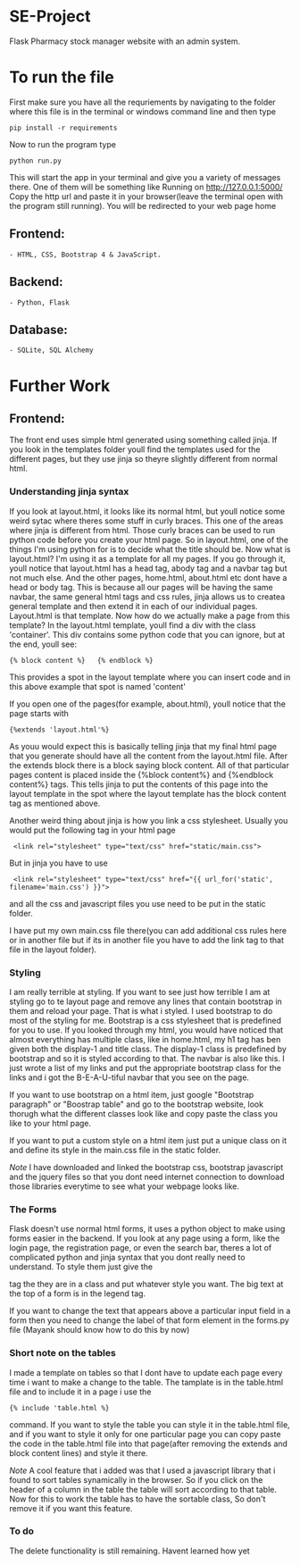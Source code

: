 # SE-Project
Flask Pharmacy stock manager website with an admin system.

# To run the file
First make sure you have all the requriements by navigating to the folder where this file is in the terminal or windows command line and then type
```
pip install -r requirements
```
Now to run the program type
```
python run.py
```
This will start the app in your terminal and give you a variety of messages there. One of them will be something like 
Running on http://127.0.0.1:5000/
Copy the http url and paste it in your browser(leave the terminal open with the program still running). You will be redirected to your web page home
## Frontend:

	- HTML, CSS, Bootstrap 4 & JavaScript.

## Backend:

	- Python, Flask

## Database:

	- SQLite, SQL Alchemy

# Further Work

## Frontend:
The front end uses simple html generated using something called jinja. If you look in the templates folder youll find the templates used for the different pages, but they use jinja so theyre slightly different from normal html.

### Understanding jinja syntax
If you look at layout.html, it looks like its normal html, but youll notice some weird sytac where theres some stuff in curly braces. This one of the areas where jinja is different from html. Those curly braces can be used to run python code before you create your html page. So in layout.html, one of the things I'm using python for is to decide what the title should be.
Now what is layout.html? I'm using it as a template for all my pages. If you go through it, youll notice that layout.html has a head tag, abody tag and a navbar tag but not much else. And the other pages, home.html, about.html etc dont have a head or body tag. This is because all our pages will be having the same navbar, the same general html tags and css rules, jinja allows us to createa general template and then extend it in each of our individual pages. Layout.html is that template. 
Now how do we actually make a page from this template? 
In the layout.html template, youll find a div with the class 'container'. This div contains some python code that you can ignore, but at the end, youll see:
```
{% block content %}   {% endblock %}
```
This provides a spot in the layout template where you can insert code and in this above example that spot is named 'content'

If you open one of the pages(for example, about.html), youll notice that the page starts with 
```
{%extends 'layout.html'%}
```
As youu would expect this is basically telling jinja that my final html page that you generate should have all the content from the layout.html file. After the extends block there is a block saying block content. All of that particular pages content is placed inside the {%block content%} and {%endblock content%} tags. This tells jinja to put the contents of this page into the layout template in the spot where the layout template has the block content tag as mentioned above. 


Another weird thing about jinja is how you link a css stylesheet. Usually you would put the following tag in your html page
```
 <link rel="stylesheet" type="text/css" href="static/main.css">
```
But in jinja you have to use
```
 <link rel="stylesheet" type="text/css" href="{{ url_for('static', filename='main.css') }}">
```
and all the css and javascript files you use need to be put in the static folder.

I have put my own main.css file there(you can add additional css rules here or in another file but if its in another file you have to add the link tag to that file in the layout folder). 


### Styling
I am really terrible at styling. If you want to see just how terrible I am at styling go to te layout page and remove any lines that contain bootstrap in them and reload your page. That is what i styled. 
I used bootstrap to do most of the styling for me. Bootstrap is a css stylesheet that is predefined for you to use. 
If you looked through my html, you would have noticed that almost everything has multiple class, like in home.html, my h1 tag has ben given both the display-1 and title class. The display-1 class is predefined by bootstrap and so it is styled according to that. The navbar is also like this. I just wrote a list of my links and put the appropriate bootstrap class for the links and i got the B-E-A-U-tiful navbar that you see on the page. 


If you want to use bootstrap on a html item, just google "Bootstrap paragraph" or "Boostrap table" and go to the bootstrap website, look thorugh what the different classes look like and copy paste  the class you like to  your html page. 

If you want to put a custom style on a html item just put a unique class on it and define its style in the main.css file in the static folder.

_Note_ 
I have downloaded and linked the bootstrap css, bootstrap javascript and the jquery files so that you dont need internet connection to download those libraries everytime to see what your webpage looks like.


### The Forms
Flask doesn't use normal html forms, it uses a python object to make using forms easier in the backend. If you look at any page using a form, like the login page, the registration page, or even the search bar, theres a lot of complicated python and jinja syntax that you dont really need to understand. To style them just give the <div> tag the they are in a class and put whatever style you want. 
The big text at the top of a form is in the legend tag.

If you want to change the text that appears above a particular input field in a form then you need to change the label of that form element in the forms.py file (Mayank should know how to do this by now)

### Short note on the tables
I made a template on tables so that I dont have to update each page every time i want to make a change to the table. The tamplate is in the table.html file and to include it in a page i use the 
```
{% include 'table.html %}
```
command. If you want to style the table you can style it in the table.html file, and if you want to style it only for one particular page you can copy paste the code in the table.html file into that page(after removing the extends and block content lines) and style it there. 

_Note_
A cool feature that i added was that I used a javascript library that i found to sort tables synamically in the browser. So if you click on the header of a column in the table the table will sort according to that table. Now for this to work the table has to have the sortable class, So don't remove it if you want this feature. 


### To do 
The delete functionality is still remaining. Havent learned how yet
